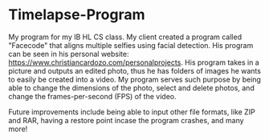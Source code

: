 # Timelapse-Program
My program for my IB HL CS class. My client created a program called "Facecode" that aligns multiple selfies using facial detection. His program can be seen in his personal website: https://www.christiancardozo.com/personalprojects. His program takes in a picture and outputs an edited photo, thus he has folders of images he wants to easily be created into a video. My program serves such purpose by being able to change the dimensions of the photo, select and delete photos, and change the frames-per-second (FPS) of the video.<br>

Future improvements include being able to input other file formats, like ZIP and RAR, having a restore point incase the program crashes, and many more!
